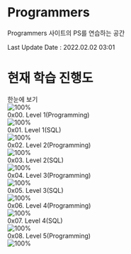 # Programmers
Programmers 사이트의 PS를 연습하는 공간

Last Update Date : 2022.02.02 03:01

# 현재 학습 진행도  
한눈에 보기    
![100%](https://progress-bar.dev/57/?scale=243&title=progress&width=500&color=babaca&suffix=/243)   
0x00. Level 1(Programming)  
![100%](https://progress-bar.dev/36/?scale=54&title=progress&width=500&color=babaca&suffix=/54)  
0x01. Level 1(SQL)    
![100%](https://progress-bar.dev/10/?scale=10&title=progress&width=500&color=babaca&suffix=/10)    
0x02. Level 2(Programming)  
![100%](https://progress-bar.dev/0/?scale=66&title=progress&width=500&color=babaca&suffix=/66)  
0x03. Level 2(SQL)    
![100%](https://progress-bar.dev/11/?scale=11&title=progress&width=500&color=babaca&suffix=/11)    
0x04. Level 3(Programming)  
![100%](https://progress-bar.dev/0/?scale=53&title=progress&width=500&color=babaca&suffix=/53)  
0x05. Level 3(SQL)    
![100%](https://progress-bar.dev/0/?scale=5&title=progress&width=500&color=babaca&suffix=/5)    
0x06. Level 4(Programming)  
![100%](https://progress-bar.dev/0/?scale=26&title=progress&width=500&color=babaca&suffix=/26)  
0x07. Level 4(SQL)    
![100%](https://progress-bar.dev/0/?scale=3&title=progress&width=500&color=babaca&suffix=/3)    
0x08. Level 5(Programming)  
![100%](https://progress-bar.dev/0/?scale=13&title=progress&width=500&color=babaca&suffix=/13)     
